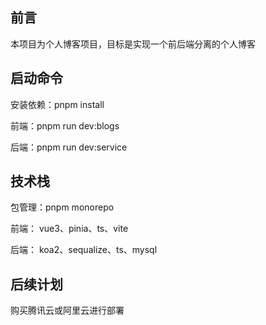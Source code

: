 ## 前言

本项目为个人博客项目，目标是实现一个前后端分离的个人博客

## 启动命令

安装依赖：pnpm install<br>

前端：pnpm run dev:blogs<br>

后端：pnpm run dev:service<br>

## 技术栈

包管理：pnpm monorepo <br>

前端： vue3、pinia、ts、vite<br>

后端： koa2、sequalize、ts、mysql<br>

## 后续计划

购买腾讯云或阿里云进行部署

